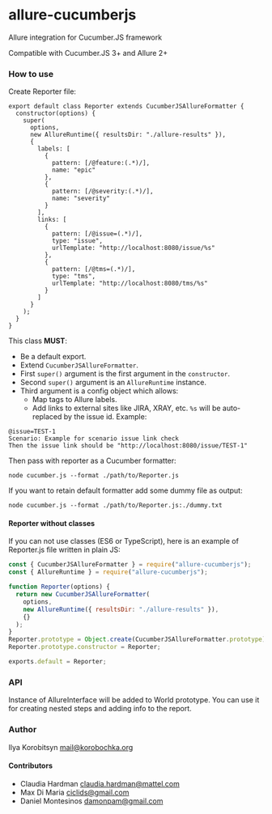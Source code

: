 # allure-cucumberjs

Allure integration for Cucumber.JS framework

Compatible with Cucumber.JS 3+ and Allure 2+

### How to use
Create Reporter file:
```ecmascript 6
export default class Reporter extends CucumberJSAllureFormatter {
  constructor(options) {
    super(
      options,
      new AllureRuntime({ resultsDir: "./allure-results" }),
      {
        labels: [
          {
            pattern: [/@feature:(.*)/],
            name: "epic"
          },
          {
            pattern: [/@severity:(.*)/],
            name: "severity"
          }
        ],
        links: [
          {
            pattern: [/@issue=(.*)/],
            type: "issue",
            urlTemplate: "http://localhost:8080/issue/%s"
          },
          {
            pattern: [/@tms=(.*)/],
            type: "tms",
            urlTemplate: "http://localhost:8080/tms/%s"
          }
        ]
      }
    );
  }
}
```
This class **MUST**:
* Be a default export.
* Extend `CucumberJSAllureFormatter`.
* First `super()` argument is the first argument in the `constructor`.
* Second `super()` argument is an `AllureRuntime` instance.
* Third argument is a config object which allows:
  * Map tags to Allure labels.
  * Add links to external sites like JIRA, XRAY, etc. `%s` will be auto-replaced by the issue id. Example:
```gherkin
@issue=TEST-1
Scenario: Example for scenario issue link check
Then the issue link should be "http://localhost:8080/issue/TEST-1"
```

Then pass with reporter as a Cucumber formatter:
```
node cucumber.js --format ./path/to/Reporter.js
```
If you want to retain default formatter add some dummy file as output:
```
node cucumber.js --format ./path/to/Reporter.js:./dummy.txt
```

#### Reporter without classes
If you can not use classes (ES6 or TypeScript), here is an example of Reporter.js file written in plain JS:
```javascript
const { CucumberJSAllureFormatter } = require("allure-cucumberjs");
const { AllureRuntime } = require("allure-cucumberjs");

function Reporter(options) {
  return new CucumberJSAllureFormatter(
    options,
    new AllureRuntime({ resultsDir: "./allure-results" }),
    {}
  );
}
Reporter.prototype = Object.create(CucumberJSAllureFormatter.prototype);
Reporter.prototype.constructor = Reporter;

exports.default = Reporter;
```

### API
Instance of AllureInterface will be added to World prototype.
You can use it for creating nested steps and adding info to the report. 

### Author

Ilya Korobitsyn <mail@korobochka.org>

#### Contributors

* Claudia Hardman <claudia.hardman@mattel.com>
* Max Di Maria <ciclids@gmail.com>
* Daniel Montesinos <damonpam@gmail.com>
